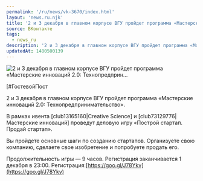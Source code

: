 ```yaml
---
permalink: '/ru/news/vk-3670/index.html'
layout: 'news.ru.njk'
title: '2 и 3 декабря в главном корпусе ВГУ пройдет программа «Мастерские инноваций 2.0: Технопредприн'
source: ВКонтакте
tags:
  - news_ru
description: '2 и 3 декабря в главном корпусе ВГУ пройдет программа «Мастерские инноваций 2.0: Технопредприн…'
updatedAt: 1480500139
---
```

![2 и 3 декабря в главном корпусе ВГУ пройдет программа «Мастерские инноваций 2.0: Технопредприн…](https://sun9-71.userapi.com/c636330/v636330501/56503/7LdSpZldPg4.jpg)

[#ГостевойПост

2 и 3 декабря в главном корпусе ВГУ пройдет программа «Мастерские инноваций 2.0: Технопредпринимательство».

В рамках ивента [club13165160|Creative Science] и [club73129776|Мастерские инноваций] проведут деловую игру «Построй стартап. Продай стартап».

Вы пройдете основные шаги по созданию стартапов. Организуете свою компанию, сделаете свое изобретение и попробуете продать его.

Продолжительность игры — 9 часов. Регистрация заканчивается 1 декабря в 23:00.
Регистрация:[https://goo.gl/J78Ykv](https://goo.gl/J78Ykv)
